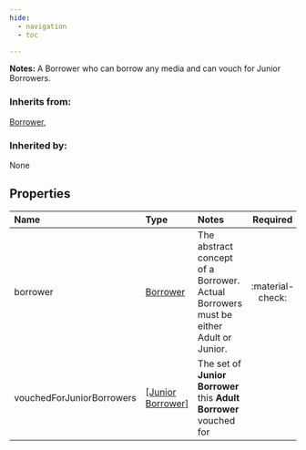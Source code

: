 ```yaml
---
hide:
  - navigation
  - toc

---
```


**Notes:** A Borrower who can borrow any media and can vouch for Junior Borrowers.  


### Inherits from: 


[Borrower, ](borrower.md)  


### Inherited by: 


None  


## Properties


| Name | Type | Notes | Required |
| :--- | :--- | :--- | :---: |
| borrower | [Borrower](borrower.md) | The abstract concept of a Borrower. Actual Borrowers must be either Adult or Junior. | :material-check: |
| vouchedForJuniorBorrowers | [[Junior Borrower]](junior-borrower.md) | The set of **Junior Borrower** this **Adult Borrower** vouched for |  |
